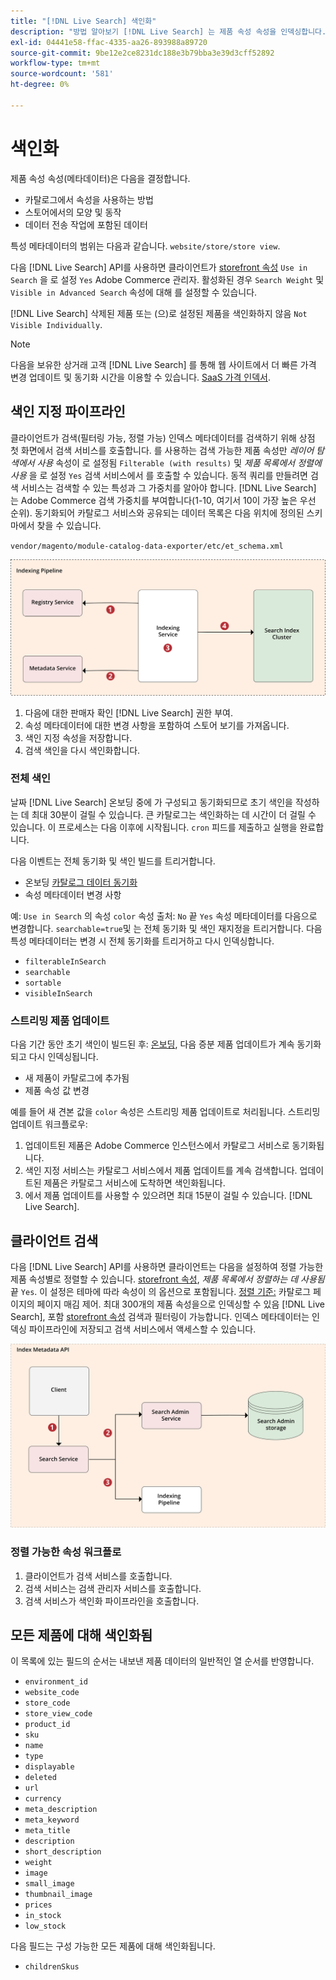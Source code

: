 ```yaml
---
title: "[!DNL Live Search] 색인화"
description: "방법 알아보기 [!DNL Live Search] 는 제품 속성 속성을 인덱싱합니다."
exl-id: 04441e58-ffac-4335-aa26-893988a89720
source-git-commit: 9be12e2ce8231dc188e3b79bba3e39d3cff52892
workflow-type: tm+mt
source-wordcount: '581'
ht-degree: 0%

---
```


# 색인화

제품 속성 속성(메타데이터)은 다음을 결정합니다.

* 카탈로그에서 속성을 사용하는 방법
* 스토어에서의 모양 및 동작
* 데이터 전송 작업에 포함된 데이터

특성 메타데이터의 범위는 다음과 같습니다. `website/store/store view`.

다음 [!DNL Live Search] API를 사용하면 클라이언트가 [storefront 속성](https://experienceleague.adobe.com/docs/commerce-admin/catalog/product-attributes/product-attributes.html) `Use in Search` 을 로 설정 `Yes` Adobe Commerce 관리자. 활성화된 경우 `Search Weight` 및 `Visible in Advanced Search` 속성에 대해 를 설정할 수 있습니다.

[!DNL Live Search] 삭제된 제품 또는 (으)로 설정된 제품을 색인화하지 않음 `Not Visible Individually`.

>[!NOTE]
>
> 다음을 보유한 상거래 고객 [!DNL Live Search] 를 통해 웹 사이트에서 더 빠른 가격 변경 업데이트 및 동기화 시간을 이용할 수 있습니다. [SaaS 가격 인덱서](../price-index/index.md).

## 색인 지정 파이프라인

클라이언트가 검색(필터링 가능, 정렬 가능) 인덱스 메타데이터를 검색하기 위해 상점 첫 화면에서 검색 서비스를 호출합니다. 를 사용하는 검색 가능한 제품 속성만 *레이어 탐색에서 사용* 속성이 로 설정됨 `Filterable (with results)` 및 *제품 목록에서 정렬에 사용* 을 로 설정 `Yes` 검색 서비스에서 를 호출할 수 있습니다.
동적 쿼리를 만들려면 검색 서비스는 검색할 수 있는 특성과 그 가중치를 알아야 합니다. [!DNL Live Search] 는 Adobe Commerce 검색 가중치를 부여합니다(1-10, 여기서 10이 가장 높은 우선 순위). 동기화되어 카탈로그 서비스와 공유되는 데이터 목록은 다음 위치에 정의된 스키마에서 찾을 수 있습니다.

`vendor/magento/module-catalog-data-exporter/etc/et_schema.xml`

![[!DNL Live Search] 색인화 클라이언트 검색 다이어그램](assets/indexing-pipeline.svg)

1. 다음에 대한 판매자 확인 [!DNL Live Search] 권한 부여.
1. 속성 메타데이터에 대한 변경 사항을 포함하여 스토어 보기를 가져옵니다.
1. 색인 지정 속성을 저장합니다.
1. 검색 색인을 다시 색인화합니다.

### 전체 색인

날짜 [!DNL Live Search] 온보딩 중에 가 구성되고 동기화되므로 초기 색인을 작성하는 데 최대 30분이 걸릴 수 있습니다. 큰 카탈로그는 색인화하는 데 시간이 더 걸릴 수 있습니다. 이 프로세스는 다음 이후에 시작됩니다. `cron` 피드를 제출하고 실행을 완료합니다.

다음 이벤트는 전체 동기화 및 색인 빌드를 트리거합니다.

* 온보딩 [카탈로그 데이터 동기화](install.md#synchronize-catalog-data)
* 속성 메타데이터 변경 사항

예: `Use in Search` 의 속성 `color` 속성 출처: `No` 끝 `Yes` 속성 메타데이터를 다음으로 변경합니다. `searchable=true`및 는 전체 동기화 및 색인 재지정을 트리거합니다. 다음 특성 메타데이터는 변경 시 전체 동기화를 트리거하고 다시 인덱싱합니다.

* `filterableInSearch`
* `searchable`
* `sortable`
* `visibleInSearch`

### 스트리밍 제품 업데이트

다음 기간 동안 초기 색인이 빌드된 후: [온보딩](install.md#synchronize-catalog-data), 다음 증분 제품 업데이트가 계속 동기화되고 다시 인덱싱됩니다.

* 새 제품이 카탈로그에 추가됨
* 제품 속성 값 변경

예를 들어 새 견본 값을 `color` 속성은 스트리밍 제품 업데이트로 처리됩니다.
스트리밍 업데이트 워크플로우:

1. 업데이트된 제품은 Adobe Commerce 인스턴스에서 카탈로그 서비스로 동기화됩니다.
1. 색인 지정 서비스는 카탈로그 서비스에서 제품 업데이트를 계속 검색합니다. 업데이트된 제품은 카탈로그 서비스에 도착하면 색인화됩니다.
1. 에서 제품 업데이트를 사용할 수 있으려면 최대 15분이 걸릴 수 있습니다. [!DNL Live Search].

## 클라이언트 검색

다음 [!DNL Live Search] API를 사용하면 클라이언트는 다음을 설정하여 정렬 가능한 제품 속성별로 정렬할 수 있습니다. [storefront 속성](https://experienceleague.adobe.com/docs/commerce-admin/catalog/product-attributes/product-attributes.html), *제품 목록에서 정렬하는 데 사용됨* 끝 `Yes`. 이 설정은 테마에 따라 속성이 의 옵션으로 포함됩니다. [정렬 기준:](https://experienceleague.adobe.com/docs/commerce-admin/catalog/catalog/navigation/navigation.html) 카탈로그 페이지의 페이지 매김 제어. 최대 300개의 제품 속성을으로 인덱싱할 수 있음 [!DNL Live Search], 포함 [storefront 속성](https://experienceleague.adobe.com/docs/commerce-admin/catalog/product-attributes/product-attributes.html) 검색과 필터링이 가능합니다.
인덱스 메타데이터는 인덱싱 파이프라인에 저장되고 검색 서비스에서 액세스할 수 있습니다.

![[!DNL Live Search] 인덱스 메타데이터 API 다이어그램](assets/index-metadata-api.svg)

### 정렬 가능한 속성 워크플로

1. 클라이언트가 검색 서비스를 호출합니다.
1. 검색 서비스는 검색 관리자 서비스를 호출합니다.
1. 검색 서비스가 색인화 파이프라인을 호출합니다.

## 모든 제품에 대해 색인화됨

이 목록에 있는 필드의 순서는 내보낸 제품 데이터의 일반적인 열 순서를 반영합니다.

* `environment_id`
* `website_code`
* `store_code`
* `store_view_code`
* `product_id`
* `sku`
* `name`
* `type`
* `displayable`
* `deleted`
* `url`
* `currency`
* `meta_description`
* `meta_keyword`
* `meta_title`
* `description`
* `short_description`
* `weight`
* `image`
* `small_image`
* `thumbnail_image`
* `prices`
* `in_stock`
* `low_stock`

다음 필드는 구성 가능한 모든 제품에 대해 색인화됩니다.

* `childrenSkus`
